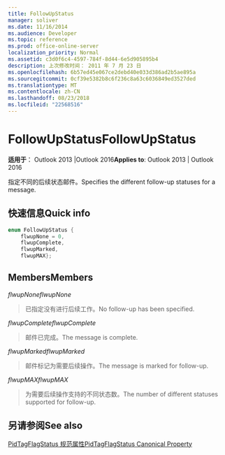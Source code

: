 ```yaml
---
title: FollowUpStatus
manager: soliver
ms.date: 11/16/2014
ms.audience: Developer
ms.topic: reference
ms.prod: office-online-server
localization_priority: Normal
ms.assetid: c3d0f6c4-4597-784f-8d44-6e5d905895b4
description: 上次修改时间： 2011 年 7 月 23 日
ms.openlocfilehash: 6b57ed45e067ce2debd40e033d386ad2b5ae895a
ms.sourcegitcommit: 0cf39e5382b8c6f236c8a63c6036849ed3527ded
ms.translationtype: MT
ms.contentlocale: zh-CN
ms.lasthandoff: 08/23/2018
ms.locfileid: "22568516"
---
```

# <a name="followupstatus"></a><span data-ttu-id="16b2c-103">FollowUpStatus</span><span class="sxs-lookup"><span data-stu-id="16b2c-103">FollowUpStatus</span></span>

  
  
<span data-ttu-id="16b2c-104">**适用于**： Outlook 2013 |Outlook 2016</span><span class="sxs-lookup"><span data-stu-id="16b2c-104">**Applies to**: Outlook 2013 | Outlook 2016</span></span> 
  
<span data-ttu-id="16b2c-105">指定不同的后续状态邮件。</span><span class="sxs-lookup"><span data-stu-id="16b2c-105">Specifies the different follow-up statuses for a message.</span></span>
  
## <a name="quick-info"></a><span data-ttu-id="16b2c-106">快速信息</span><span class="sxs-lookup"><span data-stu-id="16b2c-106">Quick info</span></span>

```cpp
enum FollowUpStatus { 
    flwupNone = 0, 
    flwupComplete, 
    flwupMarked, 
    flwupMAX}; 

```

## <a name="members"></a><span data-ttu-id="16b2c-107">Members</span><span class="sxs-lookup"><span data-stu-id="16b2c-107">Members</span></span>

 <span data-ttu-id="16b2c-108">_flwupNone_</span><span class="sxs-lookup"><span data-stu-id="16b2c-108">_flwupNone_</span></span>
  
> <span data-ttu-id="16b2c-109">已指定没有进行后续工作。</span><span class="sxs-lookup"><span data-stu-id="16b2c-109">No follow-up has been specified.</span></span>
    
 <span data-ttu-id="16b2c-110">_flwupComplete_</span><span class="sxs-lookup"><span data-stu-id="16b2c-110">_flwupComplete_</span></span>
  
> <span data-ttu-id="16b2c-111">邮件已完成。</span><span class="sxs-lookup"><span data-stu-id="16b2c-111">The message is complete.</span></span>
    
 <span data-ttu-id="16b2c-112">_flwupMarked_</span><span class="sxs-lookup"><span data-stu-id="16b2c-112">_flwupMarked_</span></span>
  
> <span data-ttu-id="16b2c-113">邮件标记为需要后续操作。</span><span class="sxs-lookup"><span data-stu-id="16b2c-113">The message is marked for follow-up.</span></span>
    
 <span data-ttu-id="16b2c-114">_flwupMAX_</span><span class="sxs-lookup"><span data-stu-id="16b2c-114">_flwupMAX_</span></span>
  
> <span data-ttu-id="16b2c-115">为需要后续操作支持的不同状态数。</span><span class="sxs-lookup"><span data-stu-id="16b2c-115">The number of different statuses supported for follow-up.</span></span>
    
## <a name="see-also"></a><span data-ttu-id="16b2c-116">另请参阅</span><span class="sxs-lookup"><span data-stu-id="16b2c-116">See also</span></span>



[<span data-ttu-id="16b2c-117">PidTagFlagStatus 规范属性</span><span class="sxs-lookup"><span data-stu-id="16b2c-117">PidTagFlagStatus Canonical Property</span></span>](pidtagflagstatus-canonical-property.md)

